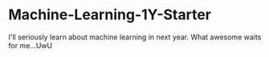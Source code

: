 # Machine-Learning-1Y-Starter
I'll seriously learn about machine learning in next year. What awesome waits for me...UwU 
